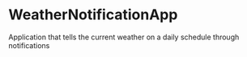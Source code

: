# WeatherNotificationApp
Application that tells the current weather on a daily schedule through notifications
